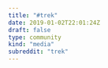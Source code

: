 ```yaml
---
title: "#trek"
date: 2019-01-02T22:01:24Z
draft: false
type: community
kind: "media"
subreddit: "trek"
---
```

